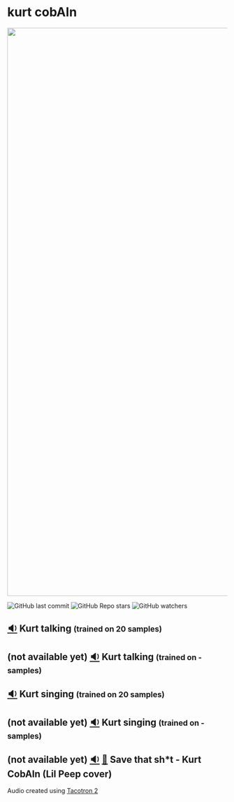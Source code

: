 # kurt cobAIn

<p align="center">
<img src="https://github.com/aritzLizoain/kurt_cobAIn/blob/main/Data/kurt.jpeg" width="1300"/>
</p>

![GitHub last commit](https://img.shields.io/github/last-commit/aritzLizoain/kurt_cobAIn)
![GitHub Repo stars](https://img.shields.io/github/stars/aritzLizoain/kurt_cobAIn?style=social)
![GitHub watchers](https://img.shields.io/github/watchers/aritzLizoain/kurt_cobAIn?style=social)

## [:sound:](https://www.dropbox.com/s/5axmqn29thgfuxp/Kurt_speaking_20.wav?dl=0) Kurt talking <span style="font-size:smaller;">(trained on 20 samples)</span>

## (not available yet) [:sound:]() Kurt talking <span style="font-size:smaller;">(trained on - samples)</span>

## [:sound:](https://www.dropbox.com/s/y850wk3gjvow545/Kurt_singing_20.wav?dl=0) Kurt singing <span style="font-size:smaller;">(trained on 20 samples)</span>

## (not available yet) [:sound:]() Kurt singing <span style="font-size:smaller;">(trained on - samples)</span>

## (not available yet) [:sound:]() [:movie_camera:]() Save that sh*t - Kurt CobAIn (Lil Peep cover)

Audio created using [Tacotron 2](https://github.com/NVIDIA/tacotron2)
